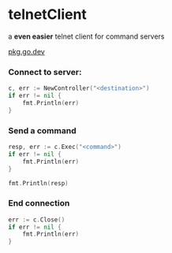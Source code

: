 # telnetClient

a **even easier** telnet client for command servers

[pkg.go.dev](//pkg.go.dev/github.com/ev2-1/telnetClient)

### Connect to server:

```go
c, err := NewController("<destination>")
if err != nil {
	fmt.Println(err)
}
```

### Send a command

```go
resp, err := c.Exec("<command>")
if err != nil {
	fmt.Println(err)
}

fmt.Println(resp)
```

### End connection

```go
err := c.Close()
if err != nil {
	fmt.Println(err)
}
